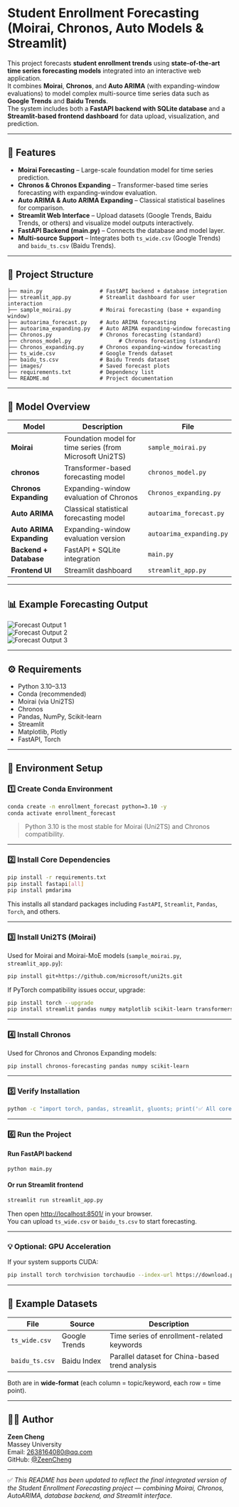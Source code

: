 # Student Enrollment Forecasting (Moirai, Chronos, Auto Models & Streamlit)

This project forecasts **student enrollment trends** using **state-of-the-art time series forecasting models** integrated into an interactive web application.  
It combines **Moirai**, **Chronos**, and **Auto ARIMA** (with expanding-window evaluations) to model complex multi-source time series data such as **Google Trends** and **Baidu Trends**.  
The system includes both a **FastAPI backend with SQLite database** and a **Streamlit-based frontend dashboard** for data upload, visualization, and prediction.

---

## 🌟 Features

- **Moirai Forecasting** – Large-scale foundation model for time series prediction.  
- **Chronos & Chronos Expanding** – Transformer-based time series forecasting with expanding-window evaluation.  
- **Auto ARIMA & Auto ARIMA Expanding** – Classical statistical baselines for comparison.  
- **Streamlit Web Interface** – Upload datasets (Google Trends, Baidu Trends, or others) and visualize model outputs interactively.  
- **FastAPI Backend (main.py)** – Connects the database and model layer.  
- **Multi-source Support** – Integrates both `ts_wide.csv` (Google Trends) and `baidu_ts.csv` (Baidu Trends).

---

## 📁 Project Structure

```
├── main.py                  # FastAPI backend + database integration
├── streamlit_app.py         # Streamlit dashboard for user interaction
├── sample_moirai.py         # Moirai forecasting (base + expanding window)
├── autoarima_forecast.py    # Auto ARIMA forecasting
├── autoarima_expanding.py   # Auto ARIMA expanding-window forecasting
├── Chronos.py               # Chronos forecasting (standard)
├── chronos_model.py               # Chronos forecasting (standard)
├── Chronos_expanding.py     # Chronos expanding-window forecasting
├── ts_wide.csv              # Google Trends dataset
├── baidu_ts.csv             # Baidu Trends dataset
├── images/                  # Saved forecast plots
├── requirements.txt         # Dependency list
└── README.md                # Project documentation
```

---

## 🧠 Model Overview

| Model | Description | File |
|-------|--------------|------|
| **Moirai** | Foundation model for time series (from Microsoft Uni2TS) | `sample_moirai.py` |
| **chronos** | Transformer-based forecasting model | `chronos_model.py` |
| **Chronos Expanding** | Expanding-window evaluation of Chronos | `Chronos_expanding.py` |
| **Auto ARIMA** | Classical statistical forecasting model | `autoarima_forecast.py` |
| **Auto ARIMA Expanding** | Expanding-window evaluation version | `autoarima_expanding.py` |
| **Backend + Database** | FastAPI + SQLite integration | `main.py` |
| **Frontend UI** | Streamlit dashboard | `streamlit_app.py` |

---

## 📊 Example Forecasting Output

![Forecast Output 1](images/forecast_plot_3.png)  
![Forecast Output 2](images/forecast_plot_4.png)  
![Forecast Output 3](images/forecast_plot_5.png)

---

## ⚙️ Requirements

- Python 3.10–3.13  
- Conda (recommended)  
- Moirai (via Uni2TS)  
- Chronos  
- Pandas, NumPy, Scikit-learn  
- Streamlit  
- Matplotlib, Plotly  
- FastAPI, Torch

---

## 🧩 Environment Setup

### 1️⃣ Create Conda Environment
```bash
conda create -n enrollment_forecast python=3.10 -y
conda activate enrollment_forecast
```
> Python 3.10 is the most stable for Moirai (Uni2TS) and Chronos compatibility.

---

### 2️⃣ Install Core Dependencies
```bash
pip install -r requirements.txt
pip install fastapi[all]
pip install pmdarima
```
This installs all standard packages including `FastAPI`, `Streamlit`, `Pandas`, `Torch`, and others.

---

### 3️⃣ Install **Uni2TS (Moirai)**
Used for Moirai and Moirai-MoE models (`sample_moirai.py`, `streamlit_app.py`):
```bash
pip install git+https://github.com/microsoft/uni2ts.git
```
If PyTorch compatibility issues occur, upgrade:
```bash
pip install torch --upgrade
pip install streamlit pandas numpy matplotlib scikit-learn transformers torch
```

---

### 4️⃣ Install **Chronos**
Used for Chronos and Chronos Expanding models:
```bash
pip install chronos-forecasting pandas numpy scikit-learn
```

---

### 5️⃣ Verify Installation
```bash
python -c "import torch, pandas, streamlit, gluonts; print('✅ All core modules loaded successfully!')"
```

---

### 6️⃣ Run the Project
#### Run FastAPI backend
```bash
python main.py
```
#### Or run Streamlit frontend
```bash
streamlit run streamlit_app.py
```
Then open [http://localhost:8501/](http://localhost:8501/) in your browser.  
You can upload `ts_wide.csv` or `baidu_ts.csv` to start forecasting.

---

### 💡 Optional: GPU Acceleration
If your system supports CUDA:
```bash
pip install torch torchvision torchaudio --index-url https://download.pytorch.org/whl/cu121
```

---

## 📂 Example Datasets

| File | Source | Description |
|------|---------|-------------|
| `ts_wide.csv` | Google Trends | Time series of enrollment-related keywords |
| `baidu_ts.csv` | Baidu Index | Parallel dataset for China-based trend analysis |

Both are in **wide-format** (each column = topic/keyword, each row = time point).

---

## 👨‍💻 Author

**Zeen Cheng**  
Massey University  
Email: 2638164080@qq.com  
GitHub: [@ZeenCheng](https://github.com/ZeenCheng)

---

✅ *This README has been updated to reflect the final integrated version of the Student Enrollment Forecasting project — combining Moirai, Chronos, AutoARIMA, database backend, and Streamlit interface.*
